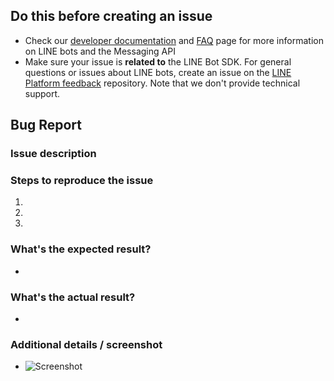 ## Do this before creating an issue

- Check our [developer documentation](https://developers.line.me/en/docs/) and [FAQ](https://developers.line.me/en/faq/messaging-api/) page for more information on LINE bots and the Messaging API
- Make sure your issue is **related to** the LINE Bot SDK. For general questions or issues about LINE bots, create an issue on the [LINE Platform feedback](https://github.com/line/line-platform-feedback) repository. Note that we don't provide technical support.

## Bug Report
### Issue description



### Steps to reproduce the issue
1.  
2. 
3. 


### What's the expected result?
-


### What's the actual result?
-


### Additional details / screenshot
- ![Screenshot]()